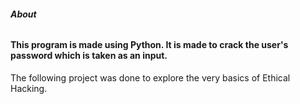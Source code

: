<h6><b> About </b></h6>
<h4>This program is made using Python. It is made to crack the user's password which is taken as an input.</h4> 
The following project was done to explore the very basics of Ethical Hacking.

